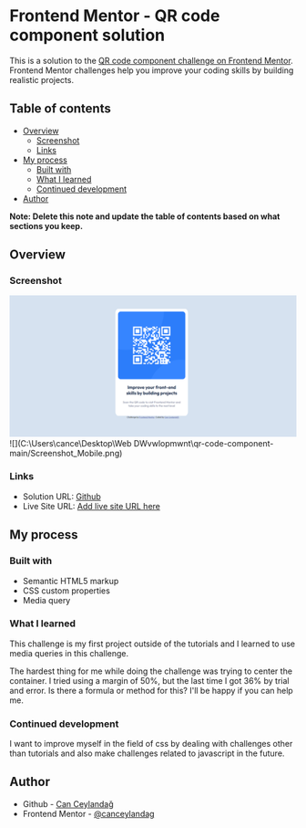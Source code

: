 # Frontend Mentor - QR code component solution

This is a solution to the [QR code component challenge on Frontend Mentor](https://www.frontendmentor.io/challenges/qr-code-component-iux_sIO_H). Frontend Mentor challenges help you improve your coding skills by building realistic projects. 

## Table of contents

- [Overview](#overview)
  - [Screenshot](#screenshot)
  - [Links](#links)
- [My process](#my-process)
  - [Built with](#built-with)
  - [What I learned](#what-i-learned)
  - [Continued development](#continued-development)
- [Author](#author)

**Note: Delete this note and update the table of contents based on what sections you keep.**

## Overview

### Screenshot

![](https://github.com/canceylandag/Frontend-Mentor-qr-code-component-solution/blob/main/Screenshot_Desktop.png)
![](C:\Users\cance\Desktop\Web DWvwlopmwnt\qr-code-component-main/Screenshot_Mobile.png)

### Links

- Solution URL: [Github]([https://github.com/canceylandag/Frontend-Mentor-qr-code-component-solution](https://github.com/canceylandag/Frontend-Mentor-qr-code-component-solution/blob/main/Screenshot_Desktop.png))
- Live Site URL: [Add live site URL here]([https://your-live-site-url.com](https://github.com/canceylandag/Frontend-Mentor-qr-code-component-solution/blob/main/Screenshot_Mobile.png))

## My process

### Built with

- Semantic HTML5 markup
- CSS custom properties
- Media query


### What I learned
This challenge is my first project outside of the tutorials and I learned to use media queries in this challenge.

The hardest thing for me while doing the challenge was trying to center the container. I tried using a margin of 50%, but the last time I got 36% by trial and error. Is there a formula or method for this? I'll be happy if you can help me.



### Continued development

I want to improve myself in the field of css by dealing with challenges other than tutorials and also make challenges related to javascript in the future.


## Author

- Github - [Can Ceylandağ](https://github.com/canceylandag)
- Frontend Mentor - [@canceylandag](https://www.frontendmentor.io/profile/canceylandag)



